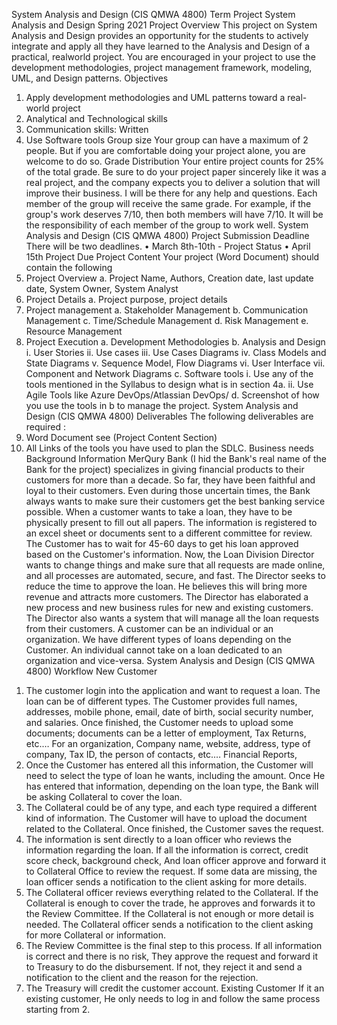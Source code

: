 System Analysis and Design (CIS QMWA 4800)
Term Project
System Analysis and Design
Spring 2021
Project Overview
This project on System Analysis and Design provides an opportunity for the students to
actively integrate and apply all they have learned to the Analysis and Design of a practical, realworld
project. You are encouraged in your project to use the development methodologies,
project management framework, modeling, UML, and Design patterns.
Objectives
1. Apply development methodologies and UML patterns toward a real-world project
2. Analytical and Technological skills
3. Communication skills: Written
4. Use Software tools
Group size
Your group can have a maximum of 2 people. But if you are comfortable doing your
project alone, you are welcome to do so.
Grade Distribution
Your entire project counts for 25% of the total grade. Be sure to do your project paper
sincerely like it was a real project, and the company expects you to deliver a solution that will
improve their business. I will be there for any help and questions. Each member of the group will
receive the same grade. For example, if the group's work deserves 7/10, then both members will
have 7/10. It will be the responsibility of each member of the group to work well.
System Analysis and Design (CIS QMWA 4800)
Project Submission Deadline
There will be two deadlines.
• March 8th-10th - Project Status
• April 15th Project Due
Project Content
Your project (Word Document) should contain the following
1. Project Overview
a. Project Name, Authors, Creation date, last update date, System Owner, System
Analyst
2. Project Details
a. Project purpose, project details
3. Project management
a. Stakeholder Management
b. Communication Management
c. Time/Schedule Management
d. Risk Management
e. Resource Management
4. Project Execution
a. Development Methodologies
b. Analysis and Design
i. User Stories
ii. Use cases
iii. Use Cases Diagrams
iv. Class Models and State Diagrams
v. Sequence Model, Flow Diagrams
vi. User Interface
vii. Component and Network Diagrams
c. Software tools
i. Use any of the tools mentioned in the Syllabus to design what is in section
4a.
ii. Use Agile Tools like Azure DevOps/Atlassian DevOps/
d. Screenshot of how you use the tools in b to manage the project.
System Analysis and Design (CIS QMWA 4800)
Deliverables
The following deliverables are required :
1. Word Document see (Project Content Section)
2. All Links of the tools you have used to plan the SDLC.
Business needs
Background Information
MerQury Bank (I hid the Bank's real name of the Bank for the project) specializes in giving
financial products to their customers for more than a decade. So far, they have been faithful and
loyal to their customers. Even during those uncertain times, the Bank always wants to make sure
their customers get the best banking service possible.
When a customer wants to take a loan, they have to be physically present to fill out all papers.
The information is registered to an excel sheet or documents sent to a different committee for
review. The Customer has to wait for 45-60 days to get his loan approved based on the
Customer's information.
Now, the Loan Division Director wants to change things and make sure that all requests are made
online, and all processes are automated, secure, and fast. The Director seeks to reduce the time
to approve the loan. He believes this will bring more revenue and attracts more customers. The
Director has elaborated a new process and new business rules for new and existing customers.
The Director also wants a system that will manage all the loan requests from their customers.
A customer can be an individual or an organization. We have different types of loans depending
on the Customer. An individual cannot take on a loan dedicated to an organization and vice-versa.
System Analysis and Design (CIS QMWA 4800)
Workflow
New Customer
1) The customer login into the application and want to request a loan. The loan can be of
different types. The Customer provides full names, addresses, mobile phone, email, date
of birth, social security number, and salaries. Once finished, the Customer needs to
upload some documents; documents can be a letter of employment, Tax Returns, etc.…
For an organization, Company name, website, address, type of company, Tax ID, the
person of contacts, etc.… Financial Reports,
2) Once the Customer has entered all this information, the Customer will need to select the
type of loan he wants, including the amount. Once He has entered that information,
depending on the loan type, the Bank will be asking Collateral to cover the loan.
3) The Collateral could be of any type, and each type required a different kind of
information. The Customer will have to upload the document related to the Collateral.
Once finished, the Customer saves the request.
4) The information is sent directly to a loan officer who reviews the information regarding
the loan. If all the information is correct, credit score check, background check, And loan
officer approve and forward it to Collateral Office to review the request. If some data are
missing, the loan officer sends a notification to the client asking for more details.
5) The Collateral officer reviews everything related to the Collateral. If the Collateral is
enough to cover the trade, he approves and forwards it to the Review Committee. If the
Collateral is not enough or more detail is needed. The Collateral officer sends a
notification to the client asking for more Collateral or information.
6) The Review Committee is the final step to this process. If all information is correct and
there is no risk, They approve the request and forward it to Treasury to do the
disbursement. If not, they reject it and send a notification to the client and the reason for
the rejection.
7) The Treasury will credit the customer account.
Existing Customer
If it an existing customer, He only needs to log in and follow the same process starting from 2.
